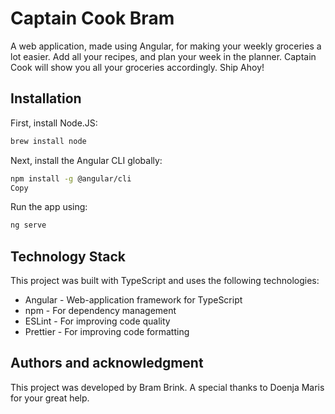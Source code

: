 # Captain Cook Bram

A web application, made using Angular, for making your weekly groceries a lot easier. Add all your recipes, and plan your week in the planner. Captain Cook will show you all your groceries accordingly. Ship Ahoy!

## Installation

First, install Node.JS:

```zsh
brew install node
```

Next, install the Angular CLI globally:

```zsh
npm install -g @angular/cli
Copy
```

Run the app using:

```zsh
ng serve
```

## Technology Stack

This project was built with TypeScript and uses the following technologies:

- Angular - Web-application framework for TypeScript
- npm - For dependency management
- ESLint - For improving code quality
- Prettier - For improving code formatting

## Authors and acknowledgment

This project was developed by Bram Brink. A special thanks to Doenja Maris for your great help.
